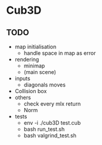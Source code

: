 # Cub3D

## TODO
- map initialisation
	- handle space in map as error
- rendering
	- minimap
	- (main scene)
- inputs
	- diagonals moves
- Collision box
- others
	- check every mlx return
	- Norm
- tests
	- env -i ./cub3D test.cub
	- bash run_test.sh
	- bash valgrind_test.sh
